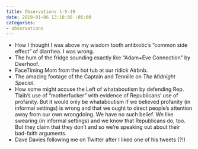 ```yaml
---
title: Observations 1-5-19
date: 2019-01-06 13:18:00 -06:00
categories:
- observations
---
```


- How I thought I was above my wisdom tooth antibiotic’s “common side effect” of diarrhea. I was wrong.
- The hum of the fridge sounding exactly like “Adam+Eve Connection” by Deerhoof.
- FaceTiming Mom from the hot tub at our ridick Airbnb.
- The amazing footage of the Captain and Tennille on *The Midnight Special*.
- How some might accuse the Left of whataboutism by defending Rep. Tlaib’s use of “motherfucker” with evidence of Republicans’ use of profanity. But it would only be whataboutism if we believed profanity (in informal settings) is wrong and that we ought to direct people’s attention away from our own wrongdoing. We have no such belief. We like swearing (in informal settings) and we know that Republicans do, too. But they claim that they don’t and so we’re speaking out about their bad-faith arguments.
- Dave Davies following me on Twitter after I liked one of his tweets (?!)
